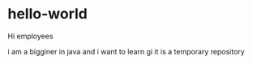 # hello-world
Hi employees

i am a bigginer in java and  i want to learn gi
it is a temporary repository 
